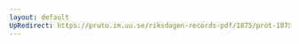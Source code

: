 ```yaml
---
layout: default
UpRedirect: https://pruto.im.uu.se/riksdagen-records-pdf/1875/prot-1875--ak--010/prot-1875--ak--010_015.pdf
---
```

